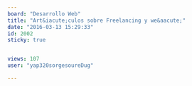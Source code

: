 ```yaml
---
board: "Desarrollo Web"
title: "Art&iacute;culos sobre Freelancing y we&aacute;"
date: "2016-03-13 15:29:33"
id: 2002
sticky: true


views: 107
user: "yap320sorgesoureDug"

---
```

